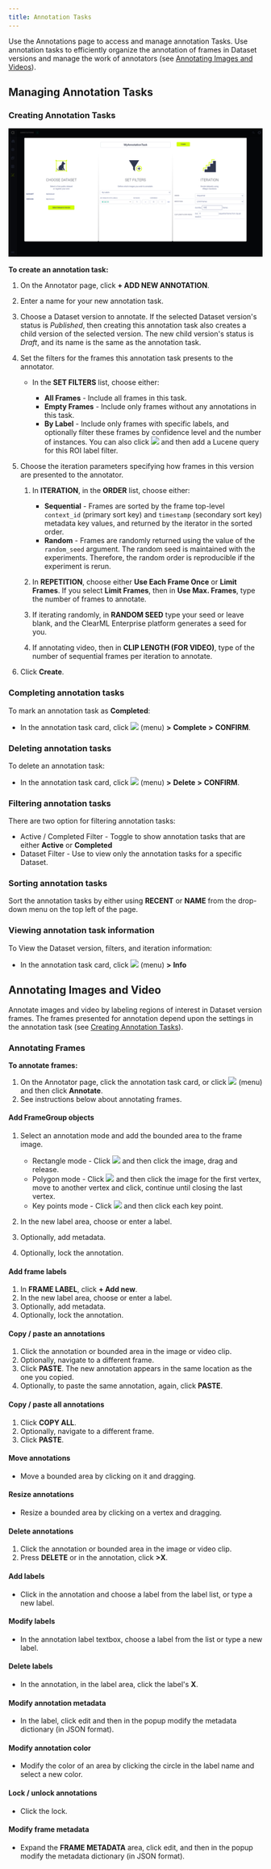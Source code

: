 ```yaml
---
title: Annotation Tasks
---
```


Use the Annotations page to access and manage annotation Tasks.
Use annotation tasks to efficiently organize the annotation of frames in Dataset versions and manage the work of annotators
(see [Annotating Images and Videos](#annotating-images-and-video)).

## Managing Annotation Tasks

### Creating Annotation Tasks


![image](../../img/hyperdatasets/annotation_task_01.png)

**To create an annotation task:**

1. On the Annotator page, click **+ ADD NEW ANNOTATION**.
1. Enter a name for your new annotation task.
1. Choose a Dataset version to annotate. If the selected Dataset version's status is *Published*, then creating this
   annotation task also creates a child version of the selected version. The new child version's status is *Draft*, and
   its name is the same as the annotation task.
1. Set the filters for the frames this annotation task presents to the annotator.

    * In the **SET FILTERS** list, choose either:

        * **All Frames** - Include all frames in this task.
        * **Empty Frames** - Include only frames without any annotations in this task.
        * **By Label** - Include only frames with specific labels, and optionally filter these frames by confidence level and
         the number of instances. You can also click <img src="/docs/latest/static/icons/ico-code.svg" className="icon size-md space-sm" /> and then add a Lucene query for this ROI label filter.

1. Choose the iteration parameters specifying how frames in this version are presented to the annotator.

    1. In **ITERATION**, in the **ORDER** list, choose either:

        * **Sequential** - Frames are sorted by the frame top-level `context_id` (primary sort key) and `timestamp` (secondary sort key) metadata key values, and returned by the iterator in the sorted order.
        * **Random** - Frames are randomly returned using the value of the `random_seed` argument. The random seed is maintained with the experiments. Therefore, the random order is reproducible if the experiment is rerun.

    1. In **REPETITION**, choose either **Use Each Frame Once** or **Limit Frames**. If you select **Limit Frames**, then in **Use Max. Frames**, type the number of frames to annotate.
    1. If iterating randomly, in **RANDOM SEED** type your seed or leave blank, and the ClearML Enterprise platform generates a seed for you.
    1. If annotating video, then in **CLIP LENGTH (FOR VIDEO)**, type of the number of sequential frames per iteration to annotate.

1. Click **Create**.

### Completing annotation tasks

To mark an annotation task as **Completed**:

* In the annotation task card, click <img src="/docs/latest/static/icons/ico-bars-menu.svg" className="icon size-md space-sm" /> (menu) **>** **Complete** **>** **CONFIRM**.

### Deleting annotation tasks

To delete an annotation task:

* In the annotation task card, click <img src="/docs/latest/static/icons/ico-bars-menu.svg" className="icon size-md space-sm" /> (menu) **>** **Delete** **>** **CONFIRM**.

### Filtering annotation tasks

There are two option for filtering annotation tasks:

* Active / Completed Filter - Toggle to show annotation tasks that are either **Active** or **Completed**
* Dataset Filter - Use to view only the annotation tasks for a specific Dataset.

### Sorting annotation tasks

Sort the annotation tasks by either using **RECENT** or **NAME** from the drop-down menu on the top left of the page.

### Viewing annotation task information

To View the Dataset version, filters, and iteration information:

* In the annotation task card, click <img src="/docs/latest/static/icons/ico-bars-menu.svg" className="icon size-md space-sm" /> (menu) **>** **Info**


## Annotating Images and Video

Annotate images and video by labeling regions of interest in Dataset version frames. The frames presented for annotation
depend upon the settings in the annotation task (see [Creating Annotation Tasks](#creating-annotation-tasks)).


### Annotating Frames

**To annotate frames:**

1. On the Annotator page, click the annotation task card, or click <img src="/docs/latest/static/icons/ico-bars-menu.svg" className="icon size-md space-sm" /> (menu)
   and then click **Annotate**.
1. See instructions below about annotating frames.


#### Add FrameGroup objects

1. Select an annotation mode and add the bounded area to the frame image.

    * Rectangle mode - Click <img src="/docs/latest/static/icons/ico-rectangle-icon-purple.svg" className="icon size-md space-sm" /> and then click the image, drag and release.
    * Polygon mode - Click <img src="/docs/latest/static/icons/ico-polygon-icon-purple.svg" className="icon size-md space-sm" /> and then click the image for the first vertex,
      move to another vertex and click, continue until closing the last vertex.
    * Key points mode - Click <img src="/docs/latest/static/icons/ico-keypoint-icon-purple.svg" className="icon size-md space-sm" /> and then click each key point.

1. In the new label area, choose or enter a label.
1. Optionally, add metadata.
1. Optionally, lock the annotation.

#### Add frame labels

1. In **FRAME LABEL**, click **+ Add new**.
1. In the new label area, choose or enter a label.
1. Optionally, add metadata.
1. Optionally, lock the annotation.

#### Copy / paste an annotations

1. Click the annotation or bounded area in the image or video clip.
1. Optionally, navigate to a different frame.
1. Click **PASTE**. The new annotation appears in the same location as the one you copied.
1. Optionally, to paste the same annotation, again, click **PASTE**.

#### Copy / paste all annotations

1. Click **COPY ALL**.
1. Optionally, navigate to a different frame.
1. Click **PASTE**.

#### Move annotations

* Move a bounded area by clicking on it and dragging.

#### Resize annotations

* Resize a bounded area by clicking on a vertex and dragging.

#### Delete annotations

1. Click the annotation or bounded area in the image or video clip.
1. Press **DELETE** or in the annotation, click **>X**.

#### Add labels

* Click in the annotation and choose a label from the label list, or type a new label.

#### Modify labels

* In the annotation label textbox, choose a label from the list or type a new label.

#### Delete labels

* In the annotation, in the label area, click the label's **X**.

#### Modify annotation metadata

* In the label, click edit and then in the popup modify the metadata dictionary (in JSON format).

#### Modify annotation color

* Modify the color of an area by clicking the circle in the label name and select a new color.

#### Lock / unlock annotations

* Click the lock.

#### Modify frame metadata

* Expand the **FRAME METADATA** area, click edit, and then in the popup modify the metadata dictionary (in JSON format).
